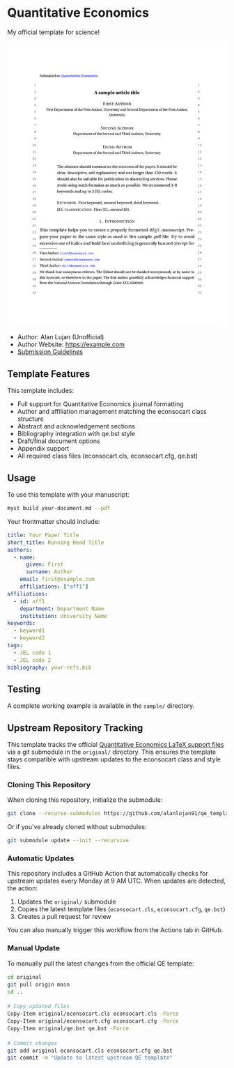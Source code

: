 # Quantitative Economics

My official template for science!

![](thumbnail.png)

- Author: Alan Lujan (Unofficial)
- Author Website: https://example.com
- [Submission Guidelines](https://example.com/author-guidelines/latex-submission)

## Template Features

This template includes:

- Full support for Quantitative Economics journal formatting
- Author and affiliation management matching the econsocart class structure  
- Abstract and acknowledgement sections
- Bibliography integration with qe.bst style
- Draft/final document options
- Appendix support
- All required class files (econsocart.cls, econsocart.cfg, qe.bst)

## Usage

To use this template with your manuscript:

```bash
myst build your-document.md --pdf
```

Your frontmatter should include:

```yaml
title: Your Paper Title
short_title: Running Head Title
authors:
  - name:
      given: First
      surname: Author
    email: first@example.com
    affiliations: ["aff1"]
affiliations:
  - id: aff1
    department: Department Name
    institution: University Name
keywords:
  - keyword1
  - keyword2
tags:
  - JEL code 1
  - JEL code 2
bibliography: your-refs.bib
```

## Testing

A complete working example is available in the `sample/` directory.

## Upstream Repository Tracking

This template tracks the official [Quantitative Economics LaTeX support files](https://github.com/vtex-soft/texsupport.econometricsociety-qe) via a git submodule in the `original/` directory. This ensures the template stays compatible with upstream updates to the econsocart class and style files.

### Cloning This Repository

When cloning this repository, initialize the submodule:

```bash
git clone --recurse-submodules https://github.com/alanlujan91/qe_template.git
```

Or if you've already cloned without submodules:

```bash
git submodule update --init --recursive
```

### Automatic Updates

This repository includes a GitHub Action that automatically checks for upstream updates every Monday at 9 AM UTC. When updates are detected, the action:

1. Updates the `original/` submodule
2. Copies the latest template files (`econsocart.cls`, `econsocart.cfg`, `qe.bst`)
3. Creates a pull request for review

You can also manually trigger this workflow from the Actions tab in GitHub.

### Manual Update

To manually pull the latest changes from the official QE template:

```bash
cd original
git pull origin main
cd ..

# Copy updated files
Copy-Item original/econsocart.cls econsocart.cls -Force
Copy-Item original/econsocart.cfg econsocart.cfg -Force
Copy-Item original/qe.bst qe.bst -Force

# Commit changes
git add original econsocart.cls econsocart.cfg qe.bst
git commit -m "Update to latest upstream QE template"
```
